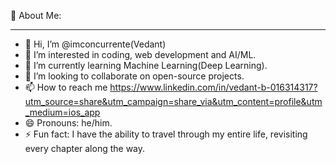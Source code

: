 💫 About Me:
_______________________________________________________________________________________________________________________________________________________________________________________________________________________
- 👋 Hi, I’m @imconcurrente(Vedant)
- 👀 I’m interested in  coding, web development and AI/ML.
- 🌱 I’m currently learning Machine Learning(Deep Learning).
- 💞️ I’m looking to collaborate on open-source projects.
- 📫 How to reach me https://www.linkedin.com/in/vedant-b-016314317?utm_source=share&utm_campaign=share_via&utm_content=profile&utm_medium=ios_app
- 😄 Pronouns: he/him.
- ⚡ Fun fact: I have the ability to travel through my entire life, revisiting every chapter along the way.

<!---
imconcurrente/imconcurrente is a ✨ special ✨ repository because its `README.md` (this file) appears on your GitHub profile.
You can click the Preview link to take a look at your changes.
--->
